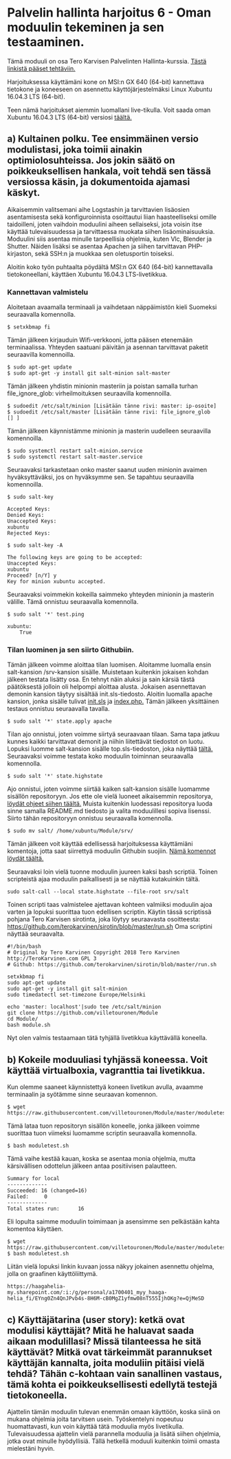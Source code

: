 # Palvelin hallinta harjoitus 6 - Oman moduulin tekeminen ja sen testaaminen.

Tämä moduuli on osa Tero Karvisen Palvelinten Hallinta-kurssia. [Tästä linkistä pääset tehtäviin.](http://terokarvinen.com/2018/aikataulu-%e2%80%93-palvelinten-hallinta-ict4tn022-4-ti-5-ke-5-loppukevat-2018-5p#h6)

Harjoituksessa käyttämäni kone on MSI:n GX 640 (64-bit) kannettava tietokone ja koneeseen on asennettu käyttöjärjestelmäksi Linux Xubuntu 16.04.3 LTS (64-bit).

Teen nämä harjoitukset aiemmin luomallani live-tikulla. Voit saada oman Xubuntu 16.04.3 LTS (64-bit) versiosi [täältä.](http://torrent.ubuntu.com/xubuntu/releases/xenial/release/desktop/xubuntu-16.04.4-desktop-amd64.iso.torrent)

## a) Kultainen polku. Tee ensimmäinen versio modulistasi, joka toimii ainakin optimiolosuhteissa. Jos jokin säätö on poikkeuksellisen hankala, voit tehdä sen tässä versiossa käsin, ja dokumentoida ajamasi käskyt. 

Aikaisemmin valitsemani aihe Logstashin ja tarvittavien lisäosien asentamisesta sekä konfiguroinnista osoittautui liian haasteelliseksi omille 
taidoilleni, joten vaihdoin moduulini aiheen sellaiseksi, jota voisin itse käyttää tulevaisuudessa ja tarvittaessa muokata siihen lisäominaisuuksia.
Moduulini siis asentaa minulle tarpeellisia ohjelmia, kuten Vlc, Blender ja Shutter. Näiden lisäksi se asentaa Apachen ja siihen tarvittavan PHP-kirjaston,
sekä SSH:n ja muokkaa sen oletusportin toiseksi.

Aloitin koko työn puhtaalta pöydältä MSI:n GX 640 (64-bit) kannettavalla tietokoneellani, käyttäen Xubuntu 16.04.3 LTS-livetikkua.

### Kannettavan valmistelu

Aloitetaan avaamalla terminaali ja vaihdetaan näppäimistön kieli Suomeksi seuraavalla komennolla.
 
	$ setxkbmap fi

Tämän jälkeen kirjauduin Wifi-verkkooni, jotta pääsen etenemään terminaalissa. Yhteyden saatuani päivitän ja asennan tarvittavat 
paketit seuraavilla komennoilla.

	$ sudo apt-get update
	$ sudo apt-get -y install git salt-minion salt-master

Tämän jälkeen yhdistin minionin masteriin ja poistan samalla turhan file_ignore_glob: virheilmoituksen seuraavilla komennoilla.

	$ sudoedit /etc/salt/minion [Lisätään tänne rivi: master: ip-osoite]
	$ sudoedit /etc/salt/master [Lisätään tänne rivi: file_ignore_glob [] ]

Tämän jälkeen käynnistämme minionin ja masterin uudelleen seuraavilla komennoilla.

	$ sudo systemctl restart salt-minion.service
	$ sudo systemctl restart salt-master.service

Seuraavaksi tarkastetaan onko master saanut uuden minionin avaimen hyväksyttäväksi, jos on hyväksymme sen. Se tapahtuu seuraavilla 
komennoilla.

	$ sudo salt-key
	
	Accepted Keys:
	Denied Keys:
	Unaccepted Keys:
	xubuntu
	Rejected Keys:

	$ sudo salt-key -A
	
	The following keys are going to be accepted:
	Unaccepted Keys:
	xubuntu
	Proceed? [n/Y] y
	Key for minion xubuntu accepted.

Seuraavaksi voimmekin kokeilla saimmeko yhteyden minionin ja masterin välille. Tämä onnistuu seuraavalla komennolla.

	$ sudo salt '*' test.ping

	xubuntu:
	    True

### Tilan luominen ja sen siirto Githubiin.

Tämän jälkeen voimme aloittaa tilan luomisen. Aloitamme luomalla ensin salt-kansion /srv-kansion sisälle. Muistetaan kuitenkin
jokaisen kohdan jälkeen testata lisätty osa. En tehnyt näin aluksi ja sain kärsiä tästä päätöksestä jolloin oli helpompi aloittaa alusta.
Jokaisen asennettavan demonin kansion täytyy sisältää init.sls-tiedosto. Aloitin luomalla apache kansion, jonka sisälle tulivat [init.sls](https://github.com/villetouronen/Module/blob/05b35586a238f057bd671f855b7fa40043e47a74/srv/salt/apache/init.sls) 
ja [index.php.](https://github.com/villetouronen/Module/blob/05b35586a238f057bd671f855b7fa40043e47a74/srv/salt/apache/index.php) Tämän jälkeen yksittäinen testaus onnistuu seuraavalla tavalla.

	$ sudo salt '*' state.apply apache

Tilan ajo onnistui, joten voimme siirtyä seuraavaan tilaan. Sama tapa jatkuu kunnes kaikki tarvittavat demonit ja niihin liitettävät tiedostot on luotu.
Lopuksi luomme salt-kansion sisälle top.sls-tiedoston, joka näyttää [tältä.](https://github.com/villetouronen/Module/blob/05b35586a238f057bd671f855b7fa40043e47a74/srv/salt/top.sls)
Seuraavaksi voimme testata koko moduulin toiminnan seuraavalla komennolla.

	$ sudo salt '*' state.highstate

Ajo onnistui, joten voimme siirtää kaiken salt-kansion sisälle luomamme sisällön repositoryyn. Jos ette ole vielä luoneet aikaisemmin repositorya, [löydät
ohjeet siihen täältä.](http://terokarvinen.com/2016/publish-your-project-with-github) Muista kuitenkin luodessasi repositorya luoda sinne samalla README.md tiedosto ja valita moduulillesi sopiva lisenssi.
Siirto tähän repositoryyn onnistuu seuraavalla komennolla.

	$ sudo mv salt/ /home/xubuntu/Module/srv/

Tämän jälkeen voit käyttää edellisessä harjoituksessa käyttämiäni komentoja, jotta saat siirrettyä moduulin Githubin suojiin. 
[Nämä komennot löydät täältä.](https://github.com/villetouronen/Harjoitus5/blob/master/README.md)
    
Seuraavaksi loin vielä tuonne moduulin juureen kaksi bash scriptiä. Toinen scripteistä ajaa moduulin paikallisesti ja se näyttää kutakuinkin tältä.

	sudo salt-call --local state.highstate --file-root srv/salt

Toinen scripti taas valmistelee ajettavan kohteen valmiiksi moduulin ajoa varten ja lopuksi suorittaa tuon edellisen scriptin. Käytin tässä scriptissä
pohjana Tero Karvisen sirotinta, joka löytyy seuraavasta osoitteesta: 
https://github.com/terokarvinen/sirotin/blob/master/run.sh Oma scriptini näyttää seuraavalta.

	#!/bin/bash
	# Original by Tero Karvinen Copyright 2018 Tero Karvinen http://TeroKarvinen.com GPL 3
	# Github: https://github.com/terokarvinen/sirotin/blob/master/run.sh
	
	setxkbmap fi
	sudo apt-get update
	sudo apt-get -y install git salt-minion
	sudo timedatectl set-timezone Europe/Helsinki
	
	echo 'master: localhost'|sudo tee /etc/salt/minion
	git clone https://github.com/villetouronen/Module
	cd Module/
	bash module.sh

Nyt olen valmis testaamaan tätä tyhjällä livetikkua käyttävällä koneella.

## b) Kokeile moduuliasi tyhjässä koneessa. Voit käyttää virtualboxia, vagranttia tai livetikkua.

Kun olemme saaneet käynnistettyä koneen livetikun avulla, avaamme terminaalin ja syötämme sinne seuraavan komennon.

	$ wget https://raw.githubusercontent.com/villetouronen/Module/master/moduletest.sh

Tämä lataa tuon repositoryn sisällön koneelle, jonka jälkeen voimme suorittaa tuon viimeksi luomamme scriptin seuraavalla komennolla.

	$ bash moduletest.sh

Tämä vaihe kestää kauan, koska se asentaa monia ohjelmia, mutta kärsivällisen odottelun jälkeen antaa positiivisen palautteen.

	Summary for local
	-------------
	Succeeded: 16 (changed=16)
	Failed:     0
	-------------
	Total states run:      16

Eli lopulta saimme moduulin toimimaan ja asensimme sen pelkästään kahta komentoa käyttäen.

	$ wget https://raw.githubusercontent.com/villetouronen/Module/master/moduletest.sh
	$ bash moduletest.sh

Liitän vielä lopuksi linkin kuvaan jossa näkyy jokainen asennettu ohjelma, jolla on graafinen käyttöliittymä.

	https://haagahelia-my.sharepoint.com/:i:/g/personal/a1700401_myy_haaga-helia_fi/EYng0Zn4QnJPvb4s-8H6M-cB0MgZ1yfmw08nT555IjhOKg?e=QjMeSD	
 
## c) Käyttäjätarina (user story): ketkä ovat modulisi käyttäjät? Mitä he haluavat saada aikaan modulillasi? Missä tilanteessa he sitä käyttävät? Mitkä ovat tärkeimmät parannukset käyttäjän kannalta, joita moduliin pitäisi vielä tehdä? Tähän c-kohtaan vain sanallinen vastaus, tämä kohta ei poikkeuksellisesti edellytä testejä tietokoneella.

Ajattelin tämän moduulin tulevan enemmän omaan käyttöön, koska siinä on mukana ohjelmia joita tarvitsen usein. Työskentelyni nopeutuu huomattavasti, kun voin 
käyttää tätä moduulia myös livetikulla. Tulevaisuudessa ajattelin vielä parannella moduulia ja lisätä siihen ohjelmia, jotka ovat minulle hyödyllisiä. Tällä 
hetkellä moduuli kuitenkin toimii omasta mielestäni hyvin.
